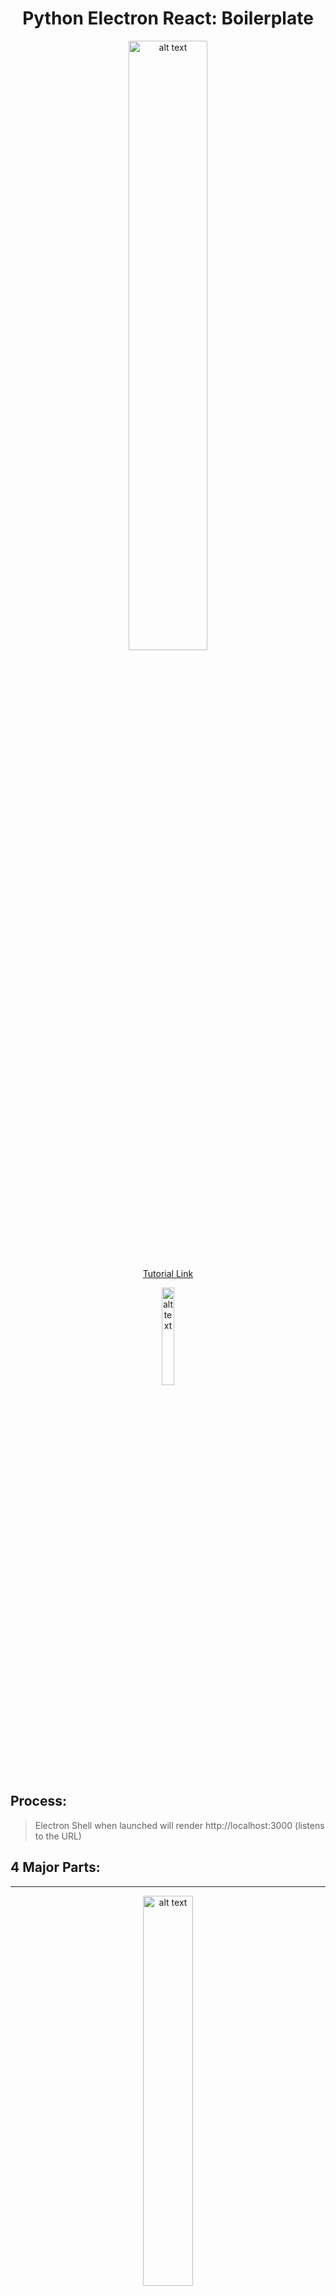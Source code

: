 <center>
<h1>Python Electron React: Boilerplate</h1>
<img src=https://miro.medium.com/max/3200/1*nBbb3oVqPH1g5Que9_VqbA.png alt="alt text" width="50%" height="50%">

[Tutorial Link](https://medium.com/heuristics/electron-react-python-part-3-boilerplate-1-3-45bbfa80fbe1)

<p>
<img src=./src/AakashMallik.png alt="alt text" width="20%" height="20%">
</p>

</center>

## Process:
> Electron Shell when launched will render http://localhost:3000
> (listens to the URL)

## 4 Major Parts:
---
<center>
<img src=https://miro.medium.com/max/2000/1*8Aa0EgH23jANgXdiJ-tU2A.png alt="alt text" width="40%" height="40%">
</center>

1. Main Procecss: creates and manages browser windows.
2. Render Process(visible): is created for each independent window (shows webpage).
3. Render Process(hidden): hidden process in another window (executes and closes)
4. Python Script: python-shell allows external python script to be executed from nodeJS application. Executed from inside the Hidden Process.
<center>
<img src=https://miro.medium.com/max/2000/1*e3qT-KDrnHjx2rdrKg55wQ.png alt="alt text" width="40%" height="40%">
</center>

## Commnunication:
1. Main - Renderer: both sides have have listeners to talk to one another.
<center>
<img src=https://miro.medium.com/max/1400/1*cp4CV-f8nAaPch1LIoT4SA.png alt="alt text" width="40%" height="40%">
</center>
2. Visible Renderer - Hidden Renderer: No direct communication, Main Process is the central hub (relay).
<center>
<img src=https://miro.medium.com/max/1400/1*iS4UIZtDvifJLZjaZcqkEQ.png alt="alt text" width="40%" height="40%">
</center>
1. Hidden Renderer - Python Script: **python-shell** makes use of *stdin* and *stdout* for sending and receiving data from the python script. **JSON** is the message format to be used.
<center>
<img src=https://miro.medium.com/max/1400/1*bVZQP1o5FENe3qhPhnqWbQ.png alt="alt text" width="40%" height="40%">
</center>

## Birds Eye View

<center>
<img src=https://miro.medium.com/max/2000/1*_SFcWW8nM74PHnNVxlH_Gw.png alt="alt text" width="40%" height="40%">
</center>

1. A function() in the *Visible Renderer Process* talks to the *Main Process* and asks for a *Hidden Renderer Process* to be run.
2. The *Main Process* has access to APIs that could create a new hidden browser window (*Hidden Renderer Process)*.
3. The *new hidden browser window* will make use of third-party library (*python-shell*) to execute a python script.
4. The output of the python script is then conveyed back to the *hidden browser window*.
5. The *hidden browser window* sends the data back to main process and the *Main Process* redirects it back to the original *Visible Renderer Process* that initiated the request for the user to see the final output.

<center>
<img src=https://miro.medium.com/max/2000/1*e3qT-KDrnHjx2rdrKg55wQ.png alt="alt text" width="40%" height="40%">
</center>

## Boiler Plate:
- Use **create-react-app** to develop a *React based UI* that runs in *electron shell*, while taking advantage of *python scritps* for heavy lifting.
  
```python
npm install -g create-react-app
create-react-app new_electron_project
npm install --save-dev electron
npm install --save-dev wait-on
npm install --save-dev concurrently
```

## After cloning:
> `npm install` then `npm start`
> npm install will install needed dependencies and also electron-load-balancer.


`npm start` will execute:

    "start": "concurrently 'npm run react-start' 'wait-on http://localhost:3000/ && npm run electron-start'",

or Individually:
> `npm run react-scripts start` Then in seperate terminal run:
> `npm run electron-start`
    
    "react-start": "BROWSER=NONE react-scripts start",
        "electron-start": "DEV=1 electron .",

### electron-load-balancer Library:
- Reusing python libraries that have not been implemented/ported in JS.
- Taking advantage of python threads for convenient background processing
    1. register( ipcMain, registeredPaths )
    2. start( ipcRenderer, processName, values )
    3. stop( ipcRenderer, processName )
    4. job( ipcRenderer, processName, func, cleanup_func )
    5. onReceiveData ( ipcRenderer, processName, func )
    6. sendData ( ipcRenderer, processName, value )

    npm install --save electron-load-balancer
   
   Important:
   1. You need to register possible background tasks way ahead of time during the compilation time.
   2. The developer will be responsible for creating and destroying background tasks using suitable hooks and API calls provided.

## The sample app (Factorial Calculator):

### NOTE: 
> *`The communication between the JS realm and the python realm happens using the HTML`* files. They are more or less like *bridges between electron and python scripts*. Also, note that *`communication happens using stdin and stdout`*. To keep things structured I have used JSON as the serialization technique.

## Now your turn:
> public > `electron.js`
> 1. Register background_tasks
> 2. Add Listeners = bounces the message from background tasks to the UI thread

> scripts > `python_to_be_run.py`
> 1. contains **stdin** and **stdout**

> background_tasks > `python_to_be_run.html`
> 1. acts as hidden renderer process launching the python_script in the background.

> src > React JS Code here.
> 1. `App.js` = Clean Up happnes here; preemptively Mounts and Unmounts components.


> 2. `Home.js`
> A. Listens for `python_script.py` output, kills background process as soon as we get that result. 
> B. Starts python_script.py background tasks.
> C. Removes all output listeners before app shuts down.
> D. Sends data to preemtive loop (process already running)

<center>
<img src=https://miro.medium.com/max/3200/1*nBbb3oVqPH1g5Que9_VqbA.png alt="alt text" width="50%" height="50%">
</center>

```python
s = "Python syntax highlighting"
print s
```

```javascript
var s = "JavaScript syntax highlighting";
alert(s);
```

<center>
<img src=https://miro.medium.com/max/3200/1*nBbb3oVqPH1g5Que9_VqbA.png alt="alt text" width="50%" height="50%">
</center>